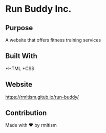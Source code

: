 # Run Buddy Inc.

## Purpose

A website that offers fitness training services

## Built With

*HTML
*CSS

## Website

<https://rmltism.gitub.io/run-buddy/>

## Contribution

Made with ❤️ by rmltism
